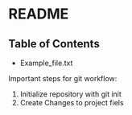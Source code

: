 # README #
## Table of Contents
- Example_file.txt

Important steps for git workflow:

1. Initialize repository with git init
2. Create Changes to project fiels

